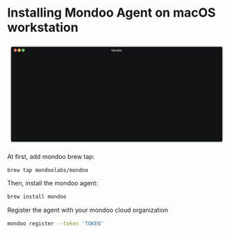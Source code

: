 # Installing Mondoo Agent on macOS workstation

<img src="../assets/videos/mondoo-setup-macos.gif">

At first, add mondoo brew tap:

```
brew tap mondoolabs/mondoo
```

Then, install the mondoo agent:

```bash
brew install mondoo
```

Register the agent with your mondoo cloud organization

```bash
mondoo register --token 'TOKEN'
```
